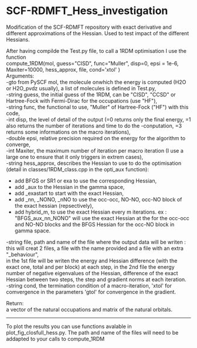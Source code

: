 # SCF-RDMFT_Hess_investigation
Modification of the SCF-RDMFT repository with exact derivative and different approximations of the Hessian. Used to test impact of the different Hessians.

After having compilde the Test.py file, to call a 1RDM optimisation I use the function\
compute_1RDM(mol, guess="CISD", func="Muller", disp=0, epsi = 1e-6, Maxiter=10000, 
                 hess_approx, file, cond='xtol' )\
Arguments:\
-gto from PySCF mol, the molecule onwhich the energy is computed (H2O or H2O_pvdz usually), a list of molecules is defined in Test.py,\
-string guess, the initial guess of the 1RDM, can be "CISD", "CCSD" or Hartree-Fock with Fermi-Dirac for the occupations (use "HF"),\
-string func, the functional to use, "Muller" of Hartree-Fock ("HF") with this code,\
-int disp, the level of detail of the output (=0 returns only the final energy, =1 also returns the number of iterations and time to do the -conputation, =3 returns some informations on the macro iterations),\
-double epsi, relative precision required on the energy for the algorithm to converge, \
-int Maxiter, the maximum number of iteration per macro iteration (I use a large one to ensure that it only triggers in extrem cases),\
-string hess_approx, describes the Hessian to use to do the optimisation (detail in classes/1RDM_class.cpp in the opti_aux function):
  - add BFGS or SR1 or exa to use the corresponding Hessian,
  - add _aux to the Hessian in the gamma space,
  - add _exastart to start with the exact Hessian,
  - add _nn, _NONO, _nNO to use the occ-occ, NO-NO, occ-NO block of the exact hessian (repsectively),
  - add hybrid_m, to use the exact Hessian every m iterations.
  ex : "BFGS_aux_nn_NONO" will use the exact Hessian at the for the occ-occ and NO-NO blocks and the BFGS Hessian for the occ-NO block in gamma space.
  
-string file, path and name of the file where the output data will be writen :\
  this will creat 2 files, a file with the name provided and a file with an extra "_behaviour",\
  in the 1st file will be writen the energy and Hessian difference (with the exact one, total and per block) at each step,
  in the 2nd file the energy number of negative eigenvalues of the Hessian, difference of the exact Hessian between two steps, the step and gradient norms at each iteration.\
-string cond, the termination condition of a macro-iteration, 'xtol' for comvergence in the parameters 'gtol' for convergence in the gradient.

Return:\
a vector of the natural occupations and matrix of the natural orbitals. 

----------------------------------------------------------------------------

To plot the results you can use functions avalable in plot_fig_closfull_hess.py.
The path and name of the files will need to be addapted to your calls to compute_1RDM
